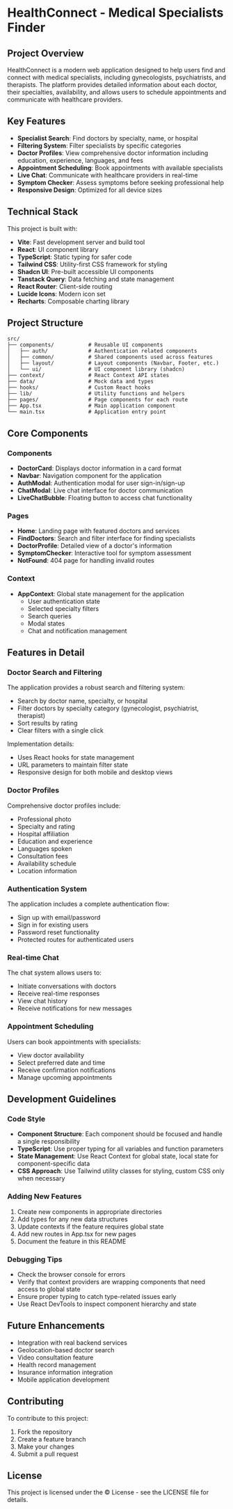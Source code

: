 
# HealthConnect - Medical Specialists Finder

## Project Overview

HealthConnect is a modern web application designed to help users find and connect with medical specialists, including gynecologists, psychiatrists, and therapists. The platform provides detailed information about each doctor, their specialties, availability, and allows users to schedule appointments and communicate with healthcare providers.

## Key Features

- **Specialist Search**: Find doctors by specialty, name, or hospital
- **Filtering System**: Filter specialists by specific categories
- **Doctor Profiles**: View comprehensive doctor information including education, experience, languages, and fees
- **Appointment Scheduling**: Book appointments with available specialists
- **Live Chat**: Communicate with healthcare providers in real-time
- **Symptom Checker**: Assess symptoms before seeking professional help
- **Responsive Design**: Optimized for all device sizes

## Technical Stack

This project is built with:

- **Vite**: Fast development server and build tool
- **React**: UI component library
- **TypeScript**: Static typing for safer code
- **Tailwind CSS**: Utility-first CSS framework for styling
- **Shadcn UI**: Pre-built accessible UI components
- **Tanstack Query**: Data fetching and state management
- **React Router**: Client-side routing
- **Lucide Icons**: Modern icon set
- **Recharts**: Composable charting library

## Project Structure

```
src/
├── components/           # Reusable UI components
│   ├── auth/             # Authentication related components
│   ├── common/           # Shared components used across features
│   ├── layout/           # Layout components (Navbar, Footer, etc.)
│   └── ui/               # UI component library (shadcn)
├── context/              # React Context API states
├── data/                 # Mock data and types
├── hooks/                # Custom React hooks
├── lib/                  # Utility functions and helpers
├── pages/                # Page components for each route
├── App.tsx               # Main application component
└── main.tsx              # Application entry point
```

## Core Components

### Components

- **DoctorCard**: Displays doctor information in a card format
- **Navbar**: Navigation component for the application
- **AuthModal**: Authentication modal for user sign-in/sign-up
- **ChatModal**: Live chat interface for doctor communication
- **LiveChatBubble**: Floating button to access chat functionality

### Pages

- **Home**: Landing page with featured doctors and services
- **FindDoctors**: Search and filter interface for finding specialists
- **DoctorProfile**: Detailed view of a doctor's information
- **SymptomChecker**: Interactive tool for symptom assessment
- **NotFound**: 404 page for handling invalid routes

### Context

- **AppContext**: Global state management for the application
  - User authentication state
  - Selected specialty filters
  - Search queries
  - Modal states
  - Chat and notification management

## Features in Detail

### Doctor Search and Filtering

The application provides a robust search and filtering system:
- Search by doctor name, specialty, or hospital
- Filter doctors by specialty category (gynecologist, psychiatrist, therapist)
- Sort results by rating
- Clear filters with a single click

Implementation details:
- Uses React hooks for state management
- URL parameters to maintain filter state
- Responsive design for both mobile and desktop views

### Doctor Profiles

Comprehensive doctor profiles include:
- Professional photo
- Specialty and rating
- Hospital affiliation
- Education and experience
- Languages spoken
- Consultation fees
- Availability schedule
- Location information

### Authentication System

The application includes a complete authentication flow:
- Sign up with email/password
- Sign in for existing users
- Password reset functionality
- Protected routes for authenticated users

### Real-time Chat

The chat system allows users to:
- Initiate conversations with doctors
- Receive real-time responses
- View chat history
- Receive notifications for new messages

### Appointment Scheduling

Users can book appointments with specialists:
- View doctor availability
- Select preferred date and time
- Receive confirmation notifications
- Manage upcoming appointments

## Development Guidelines

### Code Style

- **Component Structure**: Each component should be focused and handle a single responsibility
- **TypeScript**: Use proper typing for all variables and function parameters
- **State Management**: Use React Context for global state, local state for component-specific data
- **CSS Approach**: Use Tailwind utility classes for styling, custom CSS only when necessary

### Adding New Features

1. Create new components in appropriate directories
2. Add types for any new data structures
3. Update contexts if the feature requires global state
4. Add new routes in App.tsx for new pages
5. Document the feature in this README

### Debugging Tips

- Check the browser console for errors
- Verify that context providers are wrapping components that need access to global state
- Ensure proper typing to catch type-related issues early
- Use React DevTools to inspect component hierarchy and state

## Future Enhancements

- Integration with real backend services
- Geolocation-based doctor search
- Video consultation feature
- Health record management
- Insurance information integration
- Mobile application development

## Contributing

To contribute to this project:

1. Fork the repository
2. Create a feature branch
3. Make your changes
4. Submit a pull request

## License

This project is licensed under the © License - see the LICENSE file for details.
